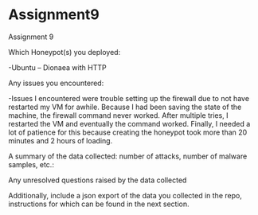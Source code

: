 # Assignment9
Assignment 9

Which Honeypot(s) you deployed:

-Ubuntu – Dionaea with HTTP

Any issues you encountered:

-Issues I encountered were trouble setting up the firewall due to not have restarted my VM for awhile. Because I had been saving the state of the machine, the firewall command never worked. After multiple tries, I restarted the VM and eventually the command worked. Finally, I needed a lot of patience for this because creating the honeypot took more than 20 minutes and 2 hours of loading. 


A summary of the data collected: number of attacks, number of malware samples, etc.:


Any unresolved questions raised by the data collected


Additionally, include a json export of the data you collected in the repo, instructions for which can be found in the next section.
